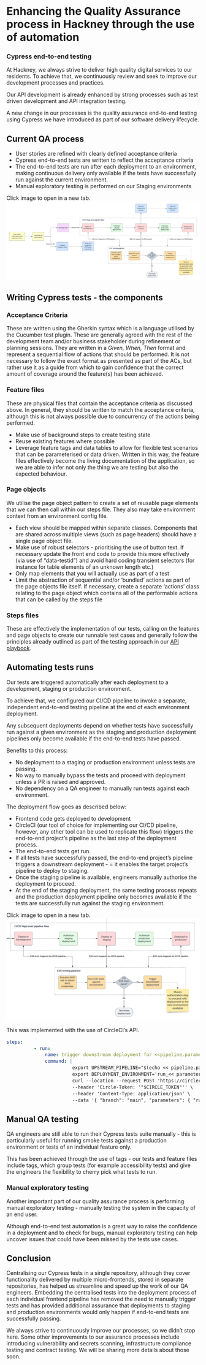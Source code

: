 # Enhancing the Quality Assurance process in Hackney through the use of automation

### Cypress end-to-end testing

At Hackney, we always strive to deliver high quality digital services to our residents. To achieve that, we continuously review and seek to improve our development processes and practices.

Our API development is already enhanced by strong processes such as test driven development and API integration testing.

A new change in our processes is the quality assurance end-to-end testing using Cypress we have introduced as part of our software delivery lifecycle.

## Current QA process
- User stories are refined with clearly defined acceptance criteria
- Cypress end-to-end tests are written to reflect the acceptance criteria
- The end-to-end tests are run after each deployment to an environment, making continuous delivery only available if the tests have successfully run against the current environment.
- Manual exploratory testing is performed on our Staging environments

Click image to open in a new tab.
[![](../docs-images/qa_process.png)](../docs-images/qa_process.png)

## Writing Cypress tests - the components
### Acceptance Criteria
These are written using the Gherkin syntax which is a language utilised by the Cucumber test plugin. These are generally agreed with the rest of the development team and/or business stakeholder during refinement or planning sessions. They are written in a *Given, When, Then* format and represent a sequential flow of actions that should be performed. It is not necessary to follow the exact format as presented as part of the ACs, but rather use it as a guide from which to gain confidence that the correct amount of coverage around the feature(s) has been achieved.

### Feature files
These are physical files that contain the acceptance criteria as discussed above. In general, they should be written to match the acceptance criteria, although this is not always possible due to concurrency of the actions being performed.
- Make use of background steps to create testing state
- Reuse existing features where possible
- Leverage feature tags and data tables to allow for flexible test scenarios that can be parameterised or data driven.
Written in this way, the feature files effectively become the living documentation of the application, so we are able to infer not only the thing we are testing but also the expected behaviour.


### Page objects
We utilise the page object pattern to create a set of reusable page elements that we can then call within our steps file. They also may take environment context from an environment config file.
- Each view should be mapped within separate classes. Components that are shared across multiple views (such as page headers) should have a single page object file.
- Make use of robust selectors - prioritising the use of button text. If necessary update the front end code to provide this more effectively (via use of “data-testid”) and avoid hard coding transient selectors (for instance for table elements of an unknown length etc.)
- Only map elements that you will actually use as part of a test
- Limit the abstraction of sequential and/or ‘bundled’ actions as part of the page objects file itself. If necessary, create a separate ‘actions’ class relating to the page object which contains all of the performable actions that can be called by the steps file

### Steps files
These are effectively the implementation of our tests, calling on the features and page objects to create our runnable test cases and generally follow the principles already outlined as part of the testing approach in our [API playbook](../../api-playbook/Testing/tdd.md).


## Automating tests runs
Our tests are triggered automatically after each deployment to a development, staging or production environment.

To achieve that, we configured our CI/CD pipeline to invoke a separate, independent end-to-end testing pipeline at the end of each environment deployment.

Any subsequent deployments depend on whether tests have successfully run against a given environment as the staging and production deployment pipelines only become available if the end-to-end tests have passed.

Benefits to this process:
- No deployment to a staging or production environment unless tests are passing.
- No way to manually bypass the tests and proceed with deployment unless a PR is raised and approved.
- No dependency on a QA engineer to manually run tests against each environment.

The deployment flow goes as described below:
- Frontend code gets deployed to development
- CircleCI (our tool of choice for implementing our CI/CD pipeline, however, any other tool can be used to replicate this flow) triggers the end-to-end project’s pipeline as the last step of the deployment process.
- The end-to-end tests get run.
- If all tests have successfully passed, the end-to-end project’s pipeline triggers a downstream deployment - = it enables the target project’s pipeline to deploy to staging.
- Once the staging pipeline is available, engineers manually authorise the deployment to proceed.
- At the end of the staging deployment, the same testing process repeats and the production deployment pipeline only becomes available if the tests are successfully run against the staging environment.

Click image to open in a new tab.
[![](../docs-images/high_level_flow.png)](../docs-images/high_level_flow.png)

This was implemented with the use of CircleCI’s API.

```yml
steps:
          - run:
              name: trigger downstream deployment for <<pipeline.parameters.upstream_pipeline_name>>
              command: |
                        export UPSTREAM_PIPELINE="$(echo << pipeline.parameters.upstream_pipeline_name >> | sed 's,https://github.com/,,g')"
                        export DEPLOYMENT_ENVIRONMENT='run_<< parameters.stage >>_workflow' ;
                        curl --location --request POST 'https://circleci.com/api/v2/project/gh/'"$UPSTREAM_PIPELINE"'/pipeline' \
                        --header 'Circle-Token: '"$CIRCLE_TOKEN"'' \
                        --header 'Content-Type: application/json' \
                        --data '{ "branch": "main", "parameters": { "run_development_workflow": false, '\""$DEPLOYMENT_ENVIRONMENT"\"': true } }' ;
```
## Manual QA testing
QA engineers are still able to run their Cypress tests suite manually - this is particularly useful for running smoke tests against a production environment or tests of an individual feature only.

This has been achieved through the use of tags - our tests and feature files include tags, which group tests (for example accessibility tests) and give the engineers the flexibility to cherry pick what tests to run.

### Manual exploratory testing
Another important part of our quality assurance process is performing manual exploratory testing - manually testing the system in the capacity of an end user.

Although end-to-end test automation is a great way to raise the confidence in a deployment and to check for bugs, manual exploratory testing can help uncover issues that could have been missed by the tests use cases.

## Conclusion
Centralising our Cypress tests in a single repository, although they cover functionality delivered by multiple micro-frontends, stored in separate repositories, has helped us streamline and speed up the work of our QA engineers. Embedding the centralised tests into the deployment process of each individual frontend pipeline has removed the need to manually trigger tests and has provided additional assurance that deployments to staging and production environments would only happen if end-to-end tests are successfully passing.

We always strive to continuously improve our processes, so we didn’t stop here. Some other improvements to our assurance processes include introducing vulnerability and secrets scanning, infrastructure compliance testing and contract testing. We will be sharing more details about those soon.


